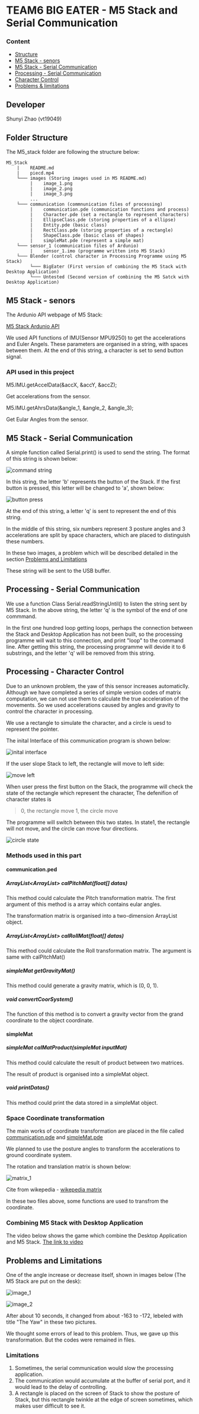 # TEAM6 BIG EATER - M5 Stack and Serial Communication

### **Content**
 * [Structure](#structure)
 * [M5 Stack - senors](#senors)
 * [M5 Stack - Serial Communication](#M5communication)
 * [Processing - Serial Communication](#ProcessingCommunication)
 * [Character Control](#control)
 * [Problems & limitations](#limitations)

## Developer
Shunyi Zhao (vt19049)

## <span id="structure">Folder Structure

The M5_stack folder are following the structure below:
```
M5_Stack
    |    README.md
    |    piecd.mp4
    └─── images (Storing images used in M5 README.md)
         |    image_1.png
         |    image_2.png
         |    image_3.png
         ...
    └─── communication (commnunication files of processing)
         |    communication.pde (communication functions and process)
         |    Character.pde (set a rectangle to represent characters)
         |    EllipseClass.pde (storing properties of a ellipse)
         |    Entity.pde (basic class)
         |    RectClass.pde (storing properties of a rectangle)
         |    ShapeClass.pde (basic class of shapes)
         |    simpleMat.pde (represent a simple mat)
    └─── sensor_1 (communication files of Ardunio)
         |    sensor_1.imo (programme written into M5 Stack)
    └─── Blender (control character in Processing Programme using M5 Stack)
         └─── BigEater (First version of combining the M5 Stack with Desktop Application)
         └─── Untested (Second version of combining the M5 Satck with Desktop Application)

```

## <span id="senort">M5 Stack - senors

The Ardunio API webpage of M5 Stack:

[M5 Stack Ardunio API](https://docs.m5stack.com/#/en/arduino/arduino_api)

We used API functions of IMU(Sensor MPU9250) to get the accelerations and Euler Angels. These parameters are organised in a string, with spaces between them. At the end of this string, a character is set to send button signal. 

### API used in this project

M5.IMU.getAccelData(&accX, &accY, &accZ);

Get accelerations from the sensor.

M5.IMU.getAhrsData(&angle_1, &angle_2, &angle_3);

Get Eular Angles from the sensor.

## <span id="M5communication">M5 Stack - Serial Communication

A simple function called Serial.print() is used to send the string.
The format of this string is shown below:

![command string](./images/image_4.png)

In this string, the letter 'b' represents the button of the Stack. If the first button is pressed, this letter will be changed to 'a',
shown below:

![button press](./images/image_5.png)

At the end of this string, a letter 'q' is sent to represent the end of this string.

In the middle of this string, six numbers represent 3 posture angles and 3 accelerations are split by space characters, which are placed 
to distinguish these numbers.

In these two images, a problem which will be described detailed in the section [Problems and Limitations](#limitations)

These string will be sent to the USB buffer.

## <span id="ProcessingCommunication">Processing - Serial Communication

We use a function Class Serial.readStringUntil() to listen the string sent by M5 Stack. In the above string, the letter 'q' is the symbol 
of the end of one commmand.

In the first one hundred loop getting loops, perhaps the connection between the Stack and Desktop Application has not been built, so the
processing programme will wait to this connection, and print "loop" to the command line. After getting this string, the processing programme will devide it to 6 substrings, and the letter 'q' will be removed from this string.

## <span id="control">Processing - Character Control

Due to an unknown problem, the yaw of this sensor increases automaticlly. Although we have completed a series of simple version codes of matrix computation, we can not use them to calculate the true acceleration of the movements. So we used accelerations caused by angles and gravity to control the character in processing.

We use a rectangle to simulate the character, and a circle is uesd to represent the pointer.

The inital Interface of this communication program is shown below:

![inital interface](./images/image_2.png)

If the user slope Stack to left, the rectangle will move to left side:

![move left](./images/image_6.png)

When user press the first button on the Stack, the programme will check the state of the rectangle which represent the character, 
The defenifion of character states is
> 0, the rectangle move
> 1, the circle move

The programme will switch between this two states. In state1, the rectangle will not move, and the circle can move four directions.

![circle state](./images/image_3.png)

### Methods used in this part

#### communication.ped

##### ArrayList<ArrayList<Float>> calPitchMat(float[] datas)
This method could calculate the Pitch transformation matrix. The first argument of this method is a array which contains eular angles.

The transformation matrix is organised into a two-dimension ArrayList object.

##### ArrayList<ArrayList<Float>> calRollMat(float[] datas)
This method could calculate the Roll transformation matrix. The argument is same with calPitchMat()

##### simpleMat getGravityMat()
This method could generate a gravity matrix, which is (0, 0, 1).

##### void convertCoorSystem()
The function of this method is to convert a gravity vector from the grand coordinate to the object coordinate.

#### simpleMat

##### simpleMat calMatProduct(simpleMat inputMat)
This method could calculate the result of product between two matrices. 

The result of product is organised into a simpleMat object.

##### void printDatas()
This method could print the data stored in a simpleMat object.


### Space Coordinate transformation
The main works of coordinate transformation are placed in the file called [communication.pde](./communication/communication.pde) and [simpleMat.pde](./communication/simpleMat.pde)

We planned to use the posture angles to transform the accelerations to ground coordinate system. 

The rotation and translation matrix is shown below:

![matrix_1](./images/matrix_1.svg)

Cite from wikepedia - [wikepedia matrix](https://en.wikipedia.org/wiki/Rotation_matrix)

In these two files above, some functions are used to transfrom the coordinate.

### Combining M5 Stack with Desktop Application
The video below shows the game which combine the Desktop Application and M5 Stack.
[The link to video](./piece.mp4)

## <span id="limitations">Problems and Limitations
One of the angle increase or decrease itself, shown in images below (The M5 Stack are put on the desk):

![image_1](./images/image_1.png)

![image_2](./images/image_2.png)

After about 10 seconds, it changed from about -163 to -172, lebeled with title "The Yaw" in these two pictures.

We thought some errors of lead to this problem. Thus, we gave up this transformation. But the codes were remained in files.

### Limitations
1. Sometimes, the serial communication would slow the processing application.
2. The communication would accumulate at the buffer of serial port, and it would lead to the delay of controlling.
3. A rectangle is placed on the screen of Stack to show the posture of Stack, but this rectangle twinkle at the edge of screen sometimes, which makes user difficult to see it.